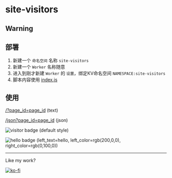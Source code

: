# site-visitors

## Warning

## 部署
1. 新建一个 `命名空间` 名称 `site-visitors`
2. 新建一个 `Worker` 名称随意
3. 进入到刚才新建 `Worker` 的 `设置`，绑定KV命名空间  `NAMESPACE:site-visitors`
4. 脚本内容使用 [index.js](https://github.com/starxg/site-visitors/blob/main/index.js)

 
## 使用
[/?page_id=page_id](https://site-visitors.starxg.workers.dev/?page_id=https://github.com/starxg/site-visitors) (text)

[/json?page_id=page_id](https://site-visitors.starxg.workers.dev/?page_id=https://github.com/starxg/site-visitors) (json)


![visitor badge](https://site-visitors.starxg.workers.dev/badge?page_id=https://github.com/starxg/site-visitors) (default style)

![hello badge](https://site-visitors.starxg.workers.dev/badge?page_id=https://github.com/starxg/site-visitors&left_color=rgb(200,0,0)&right_color=rgb(0,100,0)&left_text=hello) (left_text=hello, left_color=rgb(200,0,0), right_color=rgb(0,100,0))


---

Like my work?

[![ko-fi](https://www.ko-fi.com/img/donate_sm.png)](https://ko-fi.com/huangxingguang)